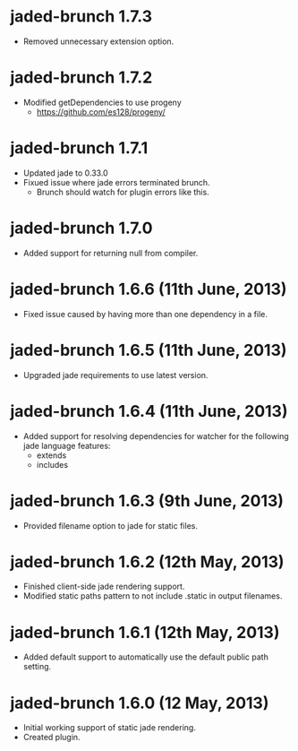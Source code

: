 # jaded-brunch 1.7.3

- Removed unnecessary extension option.

# jaded-brunch 1.7.2

- Modified getDependencies to use progeny
  - https://github.com/es128/progeny/

# jaded-brunch 1.7.1

- Updated jade to 0.33.0
- Fixued issue where jade errors terminated brunch.
  - Brunch should watch for plugin errors like this.

# jaded-brunch 1.7.0

- Added support for returning null from compiler.

# jaded-brunch 1.6.6 (11th June, 2013)

- Fixed issue caused by having more than one dependency in a file.

# jaded-brunch 1.6.5 (11th June, 2013)

- Upgraded jade requirements to use latest version.

# jaded-brunch 1.6.4 (11th June, 2013)

- Added support for resolving dependencies for watcher for the following
  jade language features:
  - extends
  - includes

# jaded-brunch 1.6.3 (9th June, 2013)

- Provided filename option to jade for static files.

# jaded-brunch 1.6.2 (12th May, 2013)

- Finished client-side jade rendering support.
- Modified static paths pattern to not include .static in output filenames.

# jaded-brunch 1.6.1 (12th May, 2013)

- Added default support to automatically use the default public path setting.

# jaded-brunch 1.6.0 (12 May, 2013)

- Initial working support of static jade rendering.
- Created plugin.
